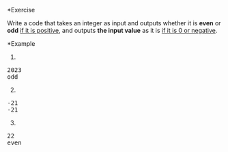 *Exercise

Write a code that takes an integer as input and outputs whether it is **even** or **odd** <ins> if it is positive</ins>, and outputs **the input value** as it is <ins> if it is 0 or negative</ins>.

*Example

1)
<pre>
2023
odd
</pre>
2)
<pre>
-21
-21
</pre>
3)
<pre>
22
even
</pre>